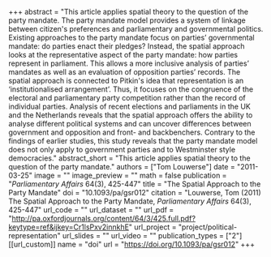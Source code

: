 +++
abstract = "This article applies spatial theory to the question of the party mandate. The party mandate model provides a system of linkage between citizen's preferences and parliamentary and governmental politics. Existing approaches to the party mandate focus on parties’ governmental mandate: do parties enact their pledges? Instead, the spatial approach looks at the representative aspect of the party mandate: how parties represent in parliament. This allows a more inclusive analysis of parties’ mandates as well as an evaluation of opposition parties’ records. The spatial approach is connected to Pitkin's idea that representation is an ‘institutionalised arrangement’. Thus, it focuses on the congruence of the electoral and parliamentary party competition rather than the record of individual parties. Analysis of recent elections and parliaments in the UK and the Netherlands reveals that the spatial approach offers the ability to analyse different political systems and can uncover differences between government and opposition and front- and backbenchers. Contrary to the findings of earlier studies, this study reveals that the party mandate model does not only apply to government parties and to Westminster style democracies."
abstract_short = "This article applies spatial theory to the question of the party mandate."
authors = ["Tom Louwerse"]
date = "2011-03-25"
image = ""
image_preview = ""
math = false
publication = "*Parliamentary Affairs* 64(3), 425-447"
title = "The Spatial Approach to the Party Mandate"
doi = "10.1093/pa/gsr012"
citation = "Louwerse, Tom (2011) The Spatial Approach to the Party Mandate, *Parliamentary Affairs* 64(3), 425-447"
url_code = ""
url_dataset = ""
url_pdf = "http://pa.oxfordjournals.org/content/64/3/425.full.pdf?keytype=ref&ijkey=Cr1lsPxv2innkhE"
url_project = "project/political-representation"
url_slides = ""
url_video = ""
publication_types = ["2"]
[[url_custom]]
  name = "doi"
  url = "https://doi.org/10.1093/pa/gsr012"
+++
